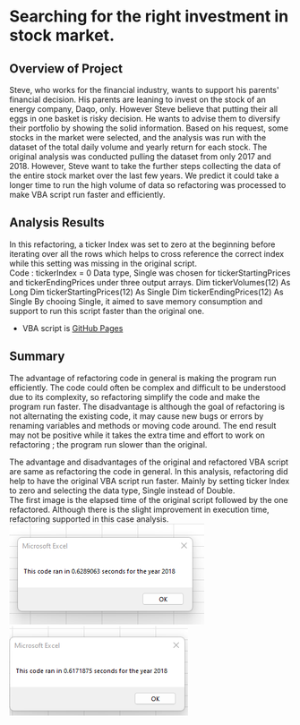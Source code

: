 # Searching for the right investment in stock market. 

## Overview of Project 
Steve, who works for the financial industry, wants to support his parents' financial decision.  His parents are leaning to invest on the stock of an energy company, Daqo, only. However Steve believe that putting their all eggs in one basket is risky decision.  He wants to advise them to diversify their portfolio by showing the solid information.  Based on his request, some stocks in the market were selected, and the analysis was run with the dataset of the total daily volume and yearly return for each stock.  The original analysis was conducted pulling the dataset from only 2017 and 2018.  However, Steve want to take the further steps collecting the data of the entire stock market over the last few years.  We predict it could take a longer time to run the high volume of data so refactoring was processed to make VBA script run faster and efficiently.            

## Analysis Results 
In this refactoring, a ticker Index was set to zero at the beginning before iterating over all the rows which helps to cross reference the correct index while this setting was missing in the original script.    
Code : tickerIndex = 0
Data type, Single was chosen for tickerStartingPrices and tickerEndingPrices under three output arrays.
Dim tickerVolumes(12) As Long
Dim tickerStartingPrices(12) As Single
Dim tickerEndingPrices(12) As Single 
By chooing Single, it aimed to save memory consumption and support to run this script faster than the original one. 
 -   VBA script is [GitHub Pages](https://github.com/tomoko1T/Stock-analysis/blob/main/VBA_Challenge.xlsm)

## Summary 
The advantage of refactoring code in general is making the program run efficiently.  The code could often be complex and difficult to be understood due to its complexity, so refactoring simplify the code and make the program run faster.  The disadvantage is although the goal of refactoring is not alternating the existing code, it may cause new bugs or errors by renaming variables and methods or moving code around.  The end result may not be positive while it takes the extra time and effort to work on refactoring ; the program run slower than the original.

The advantage and disadvantages of the original and refactored VBA script are same as refactoring the code in general. In this analysis,  refactoring did help to have the original VBA script run faster.  Mainly by setting ticker Index to zero and selecting the data type, Single instead of Double.  
The first image is the elapsed time of the original script followed by the one refactored.
Although there is the slight improvement in execution time, refactoring supported in this case analysis.  
![This is an image](https://github.com/tomoko1T/Stock-analysis/blob/main/Resouces/VBA_Challenge_2018_Original.png)
![This is an image](https://github.com/tomoko1T/Stock-analysis/blob/main/Resouces/VBA_Challenge_2018.png)

